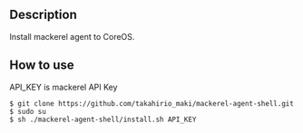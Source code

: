 ## Description
Install mackerel agent to CoreOS.

## How to use
API_KEY is mackerel API Key
```
$ git clone https://github.com/takahirio_maki/mackerel-agent-shell.git
$ sudo su
$ sh ./mackerel-agent-shell/install.sh API_KEY
```
